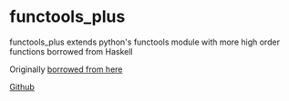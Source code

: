 # functools_plus
functools_plus extends python's functools module with more high order functions borrowed from Haskell

Originally [borrowed from here](https://github.com/abarnert/more-functools)


[Github](https://github.com/PyGamer0/more-functools)
